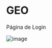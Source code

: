 # GEO

Página de Login  

![image](https://github.com/Wellington-lopes/GEO/assets/67521652/03a5894a-cf03-455d-8b8a-b4a9451a13cc)
